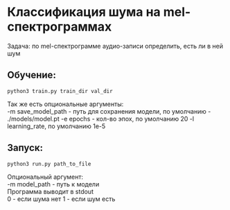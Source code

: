 # Классификация шума на mel-спектрограммах
Задача: по mel-спектрограмме аудио-записи определить, есть ли в ней шум
## Обучение:  
```
python3 train.py train_dir val_dir
```
Так же есть опциональные аргументы:  
-m save_model_path - путь для сохранения модели, по умолчанию - ./models/model.pt
-e epochs - кол-во эпох, по умолчанию 20
-l learning_rate, по умолчанию 1e-5  
## Запуск:  
```
python3 run.py path_to_file
```
Опциональный аргумент:  
-m model_path - путь к модели  
Программа выводит в stdout  
0 - если шума нет
1 - если шум есть